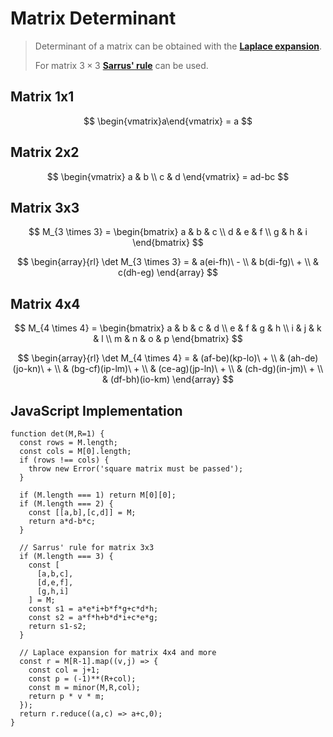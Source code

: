 # Matrix Determinant

> Determinant of a matrix can be obtained with the [**Laplace expansion**](https://github.com/damianc/math-notes/blob/master/matrices/laplace-expansion.md).
>
> For matrix $3 \times 3$ [**Sarrus' rule**](https://github.com/damianc/math-notes/blob/master/matrices/sarrus-rule.md) can be used.

## Matrix 1x1

$$
\begin{vmatrix}a\end{vmatrix} = a
$$

## Matrix 2x2

$$
\begin{vmatrix}
a & b
\\
c & d
\end{vmatrix} = ad-bc
$$

## Matrix 3x3

$$
M_{3 \times 3} = \begin{bmatrix}
a & b & c
\\
d & e & f
\\
g & h & i
\end{bmatrix}
$$

$$
\begin{array}{rl}
\det M_{3 \times 3} = & a(ei-fh)\ -
\\
& b(di-fg)\ +
\\
& c(dh-eg)
\end{array}
$$

## Matrix 4x4

$$
M_{4 \times 4} = \begin{bmatrix}
a & b & c & d
\\
e & f & g & h
\\
i & j & k & l
\\
m & n & o & p
\end{bmatrix}
$$

$$
\begin{array}{rl}
\det M_{4 \times 4} = & (af-be)(kp-lo)\ +
\\
& (ah-de)(jo-kn)\ +
\\
& (bg-cf)(ip-lm)\ +
\\
& (ce-ag)(jp-ln)\ +
\\
& (ch-dg)(in-jm)\ +
\\
& (df-bh)(io-km)
\end{array}
$$

## JavaScript Implementation

```
function det(M,R=1) {
  const rows = M.length;
  const cols = M[0].length;
  if (rows !== cols) {
    throw new Error('square matrix must be passed');
  }

  if (M.length === 1) return M[0][0];
  if (M.length === 2) {
    const [[a,b],[c,d]] = M;
    return a*d-b*c;
  }

  // Sarrus' rule for matrix 3x3
  if (M.length === 3) {
    const [
      [a,b,c],
      [d,e,f],
      [g,h,i]
    ] = M;
    const s1 = a*e*i+b*f*g+c*d*h;
    const s2 = a*f*h+b*d*i+c*e*g;
    return s1-s2;
  }

  // Laplace expansion for matrix 4x4 and more
  const r = M[R-1].map((v,j) => {
    const col = j+1;
    const p = (-1)**(R+col);
    const m = minor(M,R,col);
    return p * v * m;
  });
  return r.reduce((a,c) => a+c,0);
}
```


